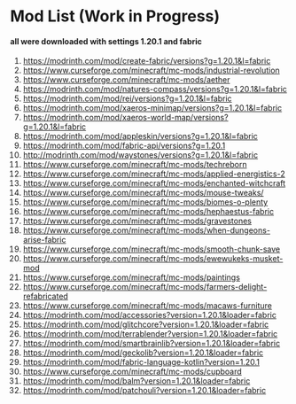 # Mod List (Work in Progress)

#### all were downloaded with settings 1.20.1 and fabric

1) https://modrinth.com/mod/create-fabric/versions?g=1.20.1&l=fabric
2) https://www.curseforge.com/minecraft/mc-mods/industrial-revolution
3) https://www.curseforge.com/minecraft/mc-mods/aether
4) https://modrinth.com/mod/natures-compass/versions?g=1.20.1&l=fabric
5) https://modrinth.com/mod/rei/versions?g=1.20.1&l=fabric
6) https://modrinth.com/mod/xaeros-minimap/versions?g=1.20.1&l=fabric
7) https://modrinth.com/mod/xaeros-world-map/versions?g=1.20.1&l=fabric
8) https://modrinth.com/mod/appleskin/versions?g=1.20.1&l=fabric
9) https://modrinth.com/mod/fabric-api/versions?g=1.20.1
10) http://modrinth.com/mod/waystones/versions?g=1.20.1&l=fabric
11) https://www.curseforge.com/minecraft/mc-mods/techreborn
12) https://www.curseforge.com/minecraft/mc-mods/applied-energistics-2
13) https://www.curseforge.com/minecraft/mc-mods/enchanted-witchcraft
14) https://www.curseforge.com/minecraft/mc-mods/mouse-tweaks/
15) https://www.curseforge.com/minecraft/mc-mods/biomes-o-plenty
16) https://www.curseforge.com/minecraft/mc-mods/hephaestus-fabric
17) https://www.curseforge.com/minecraft/mc-mods/gravestones
18) https://www.curseforge.com/minecraft/mc-mods/when-dungeons-arise-fabric
19) https://www.curseforge.com/minecraft/mc-mods/smooth-chunk-save
20) https://www.curseforge.com/minecraft/mc-mods/ewewukeks-musket-mod
21) https://www.curseforge.com/minecraft/mc-mods/paintings
22) https://www.curseforge.com/minecraft/mc-mods/farmers-delight-refabricated
23) https://www.curseforge.com/minecraft/mc-mods/macaws-furniture
24) https://modrinth.com/mod/accessories?version=1.20.1&loader=fabric
25) https://modrinth.com/mod/glitchcore?version=1.20.1&loader=fabric
26) https://modrinth.com/mod/terrablender?version=1.20.1&loader=fabric
27) https://modrinth.com/mod/smartbrainlib?version=1.20.1&loader=fabric
28) https://modrinth.com/mod/geckolib?version=1.20.1&loader=fabric
29) https://modrinth.com/mod/fabric-language-kotlin?version=1.20.1
30) https://www.curseforge.com/minecraft/mc-mods/cupboard
31) https://modrinth.com/mod/balm?version=1.20.1&loader=fabric
32) https://modrinth.com/mod/patchouli?version=1.20.1&loader=fabric
